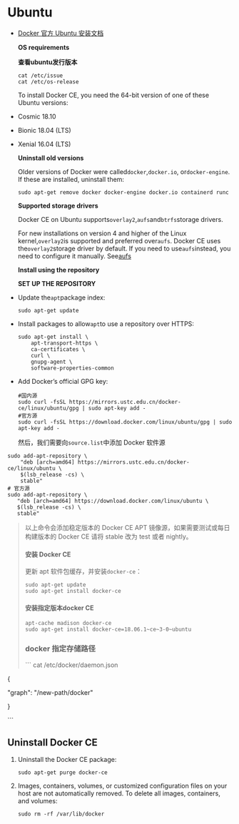 # Ubuntu

* [Docker 官方 Ubuntu 安装文档](https://docs.docker.com/install/linux/docker-ce/ubuntu/)

  **OS requirements**

  **查看ubuntu发行版本**

  ```text
  cat /etc/issue 
  cat /etc/os-release
  ```

  To install Docker CE, you need the 64-bit version of one of these Ubuntu versions:

* Cosmic 18.10
* Bionic 18.04 \(LTS\)
* Xenial 16.04 \(LTS\)

  **Uninstall old versions**

  Older versions of Docker were called`docker`,`docker.io`, or`docker-engine`. If these are installed, uninstall them:

  ```text
  sudo apt-get remove docker docker-engine docker.io containerd runc
  ```

  **Supported storage drivers**

  Docker CE on Ubuntu supports`overlay2`,`aufs`and`btrfs`storage drivers.

  For new installations on version 4 and higher of the Linux kernel,`overlay2`is supported and preferred over`aufs`. Docker CE uses the`overlay2`storage driver by default. If you need to use`aufs`instead, you need to configure it manually. See[aufs](https://docs.docker.com/engine/userguide/storagedriver/aufs-driver/)

  **Install using the repository**

  **SET UP THE REPOSITORY**

* Update the`apt`package index: 

  ```text
  sudo apt-get update
  ```

* Install packages to allow`apt`to use a repository over HTTPS:

  ```text
  sudo apt-get install \
      apt-transport-https \
      ca-certificates \
      curl \
      gnupg-agent \
      software-properties-common
  ```

* Add Docker’s official GPG key:

  ```text
  #国内源
  sudo curl -fsSL https://mirrors.ustc.edu.cn/docker-ce/linux/ubuntu/gpg | sudo apt-key add -
  #官方源
  sudo curl -fsSL https://download.docker.com/linux/ubuntu/gpg | sudo apt-key add -
  ```

  然后，我们需要向`source.list`中添加 Docker 软件源

```text
sudo add-apt-repository \
    "deb [arch=amd64] https://mirrors.ustc.edu.cn/docker-ce/linux/ubuntu \
    $(lsb_release -cs) \
    stable"
# 官方源
sudo add-apt-repository \
   "deb [arch=amd64] https://download.docker.com/linux/ubuntu \
   $(lsb_release -cs) \
   stable"
```

> 以上命令会添加稳定版本的 Docker CE APT 镜像源，如果需要测试或每日构建版本的 Docker CE 请将 stable 改为 test 或者 nightly。
>
> #### **安装 Docker CE**
>
> 更新 apt 软件包缓存，并安装`docker-ce`：
>
> ```text
> sudo apt-get update
> sudo apt-get install docker-ce
> ```
>
> #### **安装指定版本docker CE**
>
> ```text
> apt-cache madison docker-ce
> sudo apt-get install docker-ce=18.06.1~ce~3-0~ubuntu
> ```
>
> ### **docker 指定存储路径**
>
> \`\`\` cat /etc/docker/daemon.json

{

"graph": "/new-path/docker"

}

\`\`\`

## **Uninstall Docker CE**

1. Uninstall the Docker CE package:

   ```text
   sudo apt-get purge docker-ce
   ```

2. Images, containers, volumes, or customized configuration files on your host are not automatically removed. To delete all images, containers, and volumes:

   ```text
   sudo rm -rf /var/lib/docker
   ```

